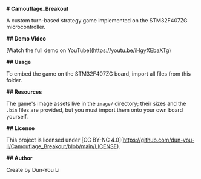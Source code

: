 **# Camouflage\_Breakout**

A custom turn-based strategy game implemented on the STM32F407ZG microcontroller.


**## Demo Video**

\[Watch the full demo on YouTube](https://youtu.be/iHgyXEbaXTg)


**## Usage**

To embed the game on the STM32F407ZG board, import all files from this folder.


**## Resources**

The game's image assets live in the `image/` directory; their sizes and the `.bin` files are provided, but you must import them onto your own board yourself.


**## License**

This project is licensed under \[CC BY-NC 4.0](https://github.com/dun-you-li/Camouflage_Breakout/blob/main/LICENSE).


**## Author**


Create by Dun-You Li

